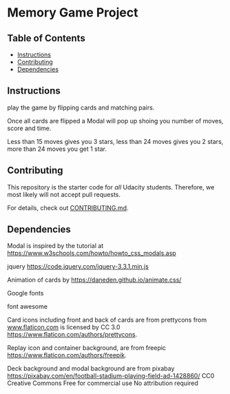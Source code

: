 # Memory Game Project

## Table of Contents

* [Instructions](#instructions)
* [Contributing](#contributing)
* [Dependencies](#dependencies)

## Instructions

play the game by flipping cards and matching pairs.

Once all cards are flipped a Modal will pop up shoing you number of moves, score and time.

Less than 15 moves gives you 3 stars, less than 24 moves gives you 2 stars, more than 24 moves you get 1 star.

## Contributing

This repository is the starter code for _all_ Udacity students. Therefore, we most likely will not accept pull requests.

For details, check out [CONTRIBUTING.md](CONTRIBUTING.md).

## Dependencies
Modal is inspired by the tutorial at https://www.w3schools.com/howto/howto_css_modals.asp

jquery https://code.jquery.com/jquery-3.3.1.min.js

Animation of cards by https://daneden.github.io/animate.css/

Google fonts

font awesome

Card icons including front and back of cards are from  prettycons from www.flaticon.com is licensed by CC 3.0 
https://www.flaticon.com/authors/prettycons.


Replay icon and container background, are from freepic https://www.flaticon.com/authors/freepik.

Deck background and modal background are from pixabay https://pixabay.com/en/football-stadium-playing-field-ad-1428860/
CC0 Creative Commons
Free for commercial use 
No attribution required
